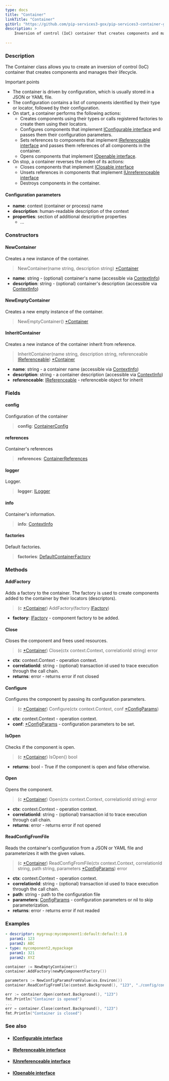 ```yaml
---
type: docs
title: "Container"
linkTitle: "Container"
gitUrl: "https://github.com/pip-services3-gox/pip-services3-container-gox"
description: >
    Inversion of control (IoC) container that creates components and manages their lifecycle.
 
---
```


### Description

The Container class allows you to create an inversion of control (IoC) container that creates components and manages their lifecycle.

Important points

- The container is driven by configuration, which is usually stored in a JSON or YAML file.
- The configuration contains a list of components identified by their type or locator, followed by their configuration.
- On start, a container performs the following actions:
    - Creates components using their types or calls registered factories to create them using their locators.
    - Configures components that implement [IConfigurable interface](../../../commons/config/iconfigurable) and passes them their configuration parameters.
    - Sets references to components that implement [IReferenceable interface](../../../commons/refer/ireferenceable) and passes them references of all components in the container.
    - Opens components that implement [IOpenable interface](../../../commons/run/iopenable).
- On stop, a container reverses the orden of its actions:
    - Closes components that implement [IClosable interface](../../../commons/run/iclosable)
    - Unsets references in components that implement [IUnreferenceable interface](../../../commons/refer/iunreferenceable)
    - Destroys components in the container.

#### Configuration parameters

- **name**: context (container or process) name
- **description**: human-readable description of the context
- **properties**: section of additional descriptive properties
    - ...



### Constructors

#### NewContainer
Creates a new instance of the container.  

> NewContainer(name string, description string) [*Container]()

- **name**: string - (optional) container's name (accessible via [ContextInfo](../../../components/info/context_info))
- **description**: string - (optional) container's description (accessible via [ContextInfo](../../../components/info/context_info))

#### NewEmptyContainer 
Creates a new empty instance of the container.

> NewEmptyContainer() [*Container]()

#### InheritContainer
Creates a new instance of the container inherit from reference.

> InheritContainer(name string, description string, referenceable [IReferenceable](../refer/ireferenceable)) [*Container]()

- **name**: string - a container name (accessible via [ContextInfo](../../../components/info/context_info))
- **description**: string - a container description (accessible via [ContextInfo](../../../components/info/context_info))
- **referenceable**: [IReferenceable](../refer/ireferenceable) - referenceble object for inherit

### Fields

<span class="hide-title-link">

#### config
Configuration of the container
> **config**: [ContainerConfig](../../config/container_config)

#### references
Container's references
> **references**: [ContainerReferences](../../refer/container_references)

#### logger
Logger.
> **logger**: [ILogger](../../../components/log/ilogger)

#### info
Container's information.
> **info**: [ContextInfo](../../../components/info/context_info)

#### factories
Default factories.
> **factories**: [DefaultContainerFactory](../../build/default_container_factory)

</span>

### Methods

#### AddFactory
Adds a factory to the container. The factory is used to create components          
added to the container by their locators (descriptors).

> (c [*Container]()) AddFactory(factory [IFactory](../../../components/build/ifactory))

- **factory**: [IFactory](../../../components/build/ifactory) - component factory to be added.

#### Close
Closes the component and frees used resources.

> (c [*Container]()) Close(ctx context.Context, correlationId string) error

- **ctx**: context.Context - operation context.
- **correlationId**: string - (optional) transaction id used to trace execution through the call chain.
- **returns**: error - returns error if not closed


#### Configure
Configures the component by passing its configuration parameters.

> (c [*Container]()) Configure(ctx context.Context, conf [*ConfigParams](../../../commons/config/config_params))

- **ctx**: context.Context - operation context.
- **conf**: [*ConfigParams](../../../commons/config/config_params) - configuration parameters to be set.


#### IsOpen
Checks if the component is open.

> (c [*Container]()) IsOpen() bool

- **returns**: bool - True if the component is open and false otherwise.


#### Open
Opens the component.

> (c [*Container]()) Open(ctx context.Context, correlationId string) error

- **ctx**: context.Context - operation context.
- **correlationId**: string - (optional) transaction id to trace execution through call chain.
- **returns**: error - returns error if not opened


#### ReadConfigFromFile
Reads the container's configuration from a JSON or YAML file and parameterizes it with the given values.

> (c [*Container]()) ReadConfigFromFile(ctx context.Context, correlationId string, path string, parameters [*ConfigParams](../../../commons/config/config_params)) error

- **ctx**: context.Context - operation context.
- **correlationId**: string - (optional) transaction id used to trace execution through the call chain.
- **path**: string - path to the configuration file
- **parameters**: [ConfigParams](../../../commons/config/config_params) - configuration parameters or nil to skip parameterization.
- **returns**: error - returns error if not readed


### Examples

```yaml
- descriptor: mygroup:mycomponent1:default:default:1.0
  param1: 123
  param2: ABC
- type: mycomponent2,mypackage
  param1: 321
  param2: XYZ
```

```go
container := NewEmptyContainer()
container.AddFactory(newMyComponentFactory())

parameters := NewConfigParamsFromValue(os.Environ())
container.ReadConfigFromFile(context.Background(), "123", "./config/config.yml", parameters)

err := container.Open(context.Background(), "123")
fmt.Println("Container is opened")
...
err = container.Close(context.Background(), "123")
fmt.Println("Container is closed")

```

### See also
- #### [IConfigurable interface](../../../commons/config/iconfigurable)
- #### [IReferenceable interface](../../../commons/refer/ireferenceable)
- #### [IUnreferenceable interface](../../../commons/refer/iunreferenceable)
- #### [IOpenable interface](../../../commons/run/iopenable)
